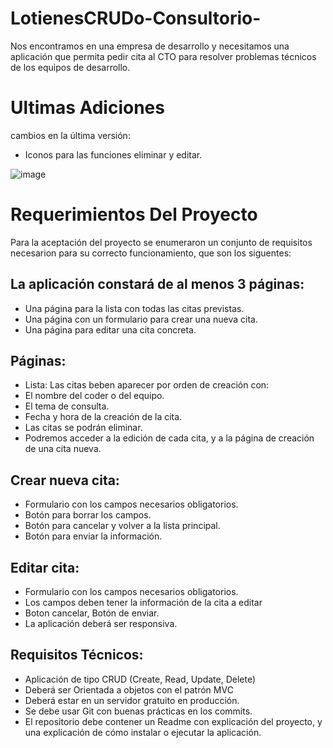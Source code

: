 # LotienesCRUDo-Consultorio-

Nos encontramos en una empresa de desarrollo y necesitamos una aplicación que permita pedir cita al CTO para resolver problemas técnicos de los equipos de desarrollo.

# Ultimas Adiciones
cambios en la última versión: </br>
* Iconos para las funciones eliminar y editar.

![image](https://user-images.githubusercontent.com/79488966/160487347-ed40f8bc-85ae-4b2d-a005-f7d76b60b19d.png)

# Requerimientos Del Proyecto

Para la aceptación del proyecto se enumeraron un conjunto de requisitos necesarion para su correcto funcionamiento, que son los siguentes: </br>

## La aplicación constará de al menos 3 páginas: </br>
 * Una página para la lista con todas las citas previstas. </br>
 * Una página con un formulario para crear una nueva cita. </br>
 * Una página para editar una cita concreta. </br>

## Páginas:

 * Lista: Las citas beben aparecer por orden de creación con: </br>
 * El nombre del coder o del equipo. </br>
 * El tema de consulta. </br>
 * Fecha y hora de la creación de la cita. </br>
 * Las citas se podrán eliminar. </br>
 * Podremos acceder a la edición de cada cita, y a la página de creación de una cita nueva. </br>
  
## Crear nueva cita:
 * Formulario con los campos necesarios obligatorios. </br>
 * Botón para borrar los campos. </br>
 * Botón para cancelar y volver a la lista principal. </br>
 * Botón para enviar la información. </br>

## Editar cita: </br>
 * Formulario con los campos necesarios obligatorios. </br>
 * Los campos deben tener la información de la cita a editar </br>
 * Boton cancelar, Botón de enviar. </br>
 * La aplicación deberá ser responsiva. </br>
 
## Requisitos Técnicos: </br>

 * Aplicación de tipo CRUD (Create, Read, Update, Delete) </br>
 * Deberá ser Orientada a objetos con el patrón MVC </br>
 * Deberá estar en un servidor gratuito en producción. </br>
 * Se debe usar Git con buenas prácticas en los commits. </br>
 * El repositorio debe contener un Readme con explicación del proyecto, y una explicación de cómo instalar o ejecutar la aplicación. </br>


